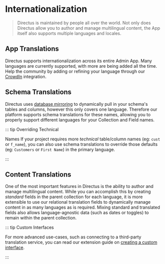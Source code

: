 # Internationalization

> Directus is maintained by people all over the world. Not only does Directus allow you to author and manage
> multilingual content, the App itself also supports multiple languages and locales.

## App Translations

Directus supports internationalization across its entire Admin App. Many languages are currently supported, with more
are being added all the time. Help the community by adding or refining your language through our
[CrowdIn](https://locales.directus.io/) integration.

## Schema Translations

Directus uses [database mirroring](/concepts/platform-overview#database-mirroring) to dynamically pull in your schema's
tables and columns, however this only covers one language. Therefore our platform supports schema translations for these
names, allowing you to properly support different languages for your Collection and Field names.

::: tip Overriding Technical

Names If your project requires more _technical_ table/column names (eg: `cust` or `f_name`), you can also use schema
translations to override those defaults (eg: `Customers` or `First Name`) in the primary language.

:::

## Content Translations

One of the most important features in Directus is the ability to author and manage multilingual content. While you can
accomplish this by creating _standard_ fields in the parent collection for each language, it is more extensible to use
our relational translation fields to dynamically manage content in as many languages as is required. Mixing standard and
translated fields also allows language-agnostic data (such as dates or toggles) to remain within the parent collection.

::: tip Custom Interfaces

For more advanced use-cases, such as connecting to a third-party translation service, you can read our extension guide
on [creating a custom interface](/guides/extensions/interfaces).

:::
